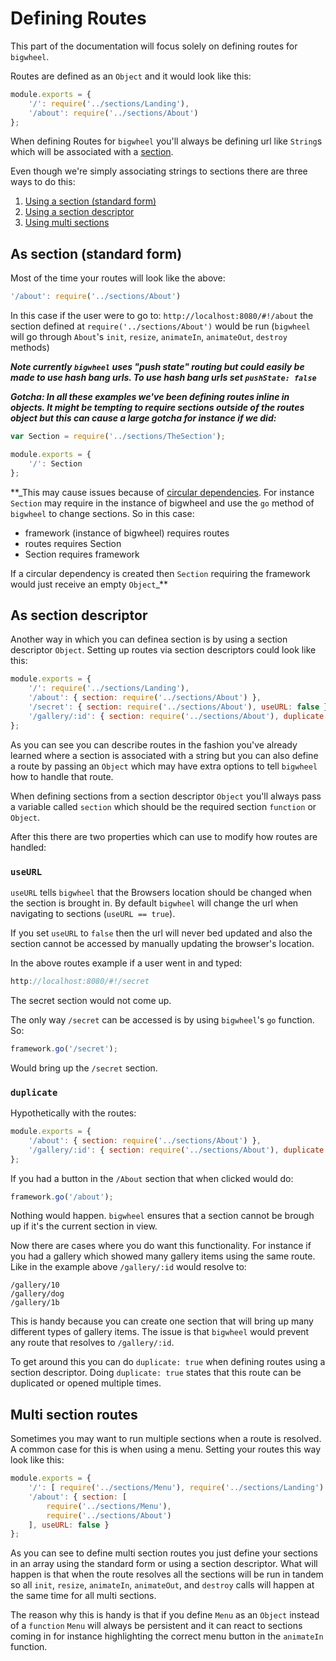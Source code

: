 # Defining Routes

This part of the documentation will focus solely on defining routes for `bigwheel`.

Routes are defined as an `Object` and it would look like this:
```javascript
module.exports = {
    '/': require('../sections/Landing'),
    '/about': require('../sections/About')
};
```

When defining Routes for `bigwheel` you'll always be defining url like `String`s which will be associated with a [section](sections.md).

Even though we're simply associating strings to sections there are three ways to do this:
1. [Using a section (standard form)](#as-section-standard-form)
2. [Using a section descriptor](#as-section-descriptor)
3. [Using multi sections](#multi-section-routes)


## As section (standard form)

Most of the time your routes will look like the above:
```javascript
'/about': require('../sections/About')
```
In this case if the user were to go to: `http://localhost:8080/#!/about` the section defined at `require('../sections/About')` would be run (`bigwheel` will go through `About`'s `init`, `resize`, `animateIn`, `animateOut`, `destroy` methods)

**_Note currently `bigwheel` uses "push state" routing but could easily be made to use hash bang urls. To use hash bang urls set `pushState: false`_**

**_Gotcha: In all these examples we've been defining routes inline in objects.
It might be tempting to require sections outside of the routes object but this can cause a large gotcha for instance if we did:_**
```javascript
var Section = require('../sections/TheSection');

module.exports = {
    '/': Section
};
```

**_This may cause issues because of [circular dependencies](http://selfcontained.us/2012/05/08/node-js-circular-dependencies/). For instance `Section` may require in the instance of bigwheel and use the `go` method of `bigwheel` to change sections. So in this case:

- framework (instance of bigwheel) requires routes
- routes requires Section
- Section requires framework

If a circular dependency is created then `Section` requiring the framework would just receive an empty `Object`_**

## As section descriptor

Another way in which you can definea section is by using a section descriptor `Object`. Setting up routes via section descriptors could look like this:
```javascript
module.exports = {
    '/': require('../sections/Landing'),
    '/about': { section: require('../sections/About') },
    '/secret': { section: require('../sections/About'), useURL: false },
    '/gallery/:id': { section: require('../sections/About'), duplicate: true }
};
```

As you can see you can describe routes in the fashion you've already learned where a section is associated with a string but you can also define a route by passing an `Object` which may have extra options to tell `bigwheel` how to handle that route.

When defining sections from a section descriptor `Object` you'll always pass a variable called `section` which should be the required section `function` or `Object`.

After this there are two properties which can use to modify how routes are handled:

### `useURL`

`useURL` tells `bigwheel` that the Browsers location should be changed when the section is brought in. By default `bigwheel` will change the url when navigating to sections (`useURL == true`).

If you set `useURL` to `false` then the url will never bed updated and also the section cannot be accessed by manually updating the browser's location.

In the above routes example if a user went in and typed:
```javascript
http://localhost:8080/#!/secret
```

The secret section would not come up. 

The only way `/secret` can be accessed is by using `bigwheel`'s `go` function. So:
```javascript
framework.go('/secret');
```
Would bring up the `/secret` section.

### `duplicate`

Hypothetically with the routes:
```javascript
module.exports = {
    '/about': { section: require('../sections/About') },
    '/gallery/:id': { section: require('../sections/About'), duplicate: true }
};
```

If you had a button in the `/About` section that when clicked would do:
```javascript
framework.go('/about');
```

Nothing would happen. `bigwheel` ensures that a section cannot be brough up if it's the current section in view.

Now there are cases where you do want this functionality. For instance if you had a gallery which showed many gallery items using the same route. Like in the example above `/gallery/:id` would resolve to:
```
/gallery/10
/gallery/dog
/gallery/1b
```
This is handy because you can create one section that will bring up many different types of gallery items. The issue is that `bigwheel` would prevent any route that resolves to `/gallery/:id`.

To get around this you can do `duplicate: true` when defining routes using a section descriptor. Doing `duplicate: true` states that this route can be duplicated or opened multiple times.

## Multi section routes

Sometimes you may want to run multiple sections when a route is resolved. A common case for this is when using a menu. Setting your routes this way look like this:
```javascript
module.exports = {
    '/': [ require('../sections/Menu'), require('../sections/Landing') ]
    '/about': { section: [ 
        require('../sections/Menu'), 
        require('../sections/About') 
    ], useURL: false }
};
```

As you can see to define multi section routes you just define your sections in an array using the standard form or using a section descriptor. What will happen is that when the route resolves all the sections will be run in tandem so all `init`, `resize`, `animateIn`, `animateOut`, and `destroy` calls will happen at the same time for all multi sections.

The reason why this is handy is that if you define `Menu` as an `Object` instead of a `function` `Menu` will always be persistent and it can react to sections coming in for instance highlighting the correct menu button in the `animateIn` function.
